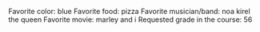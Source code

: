 Favorite color: blue
Favorite food: pizza
Favorite musician/band: noa kirel the queen
Favorite movie: marley and i
Requested grade in the course: 56
